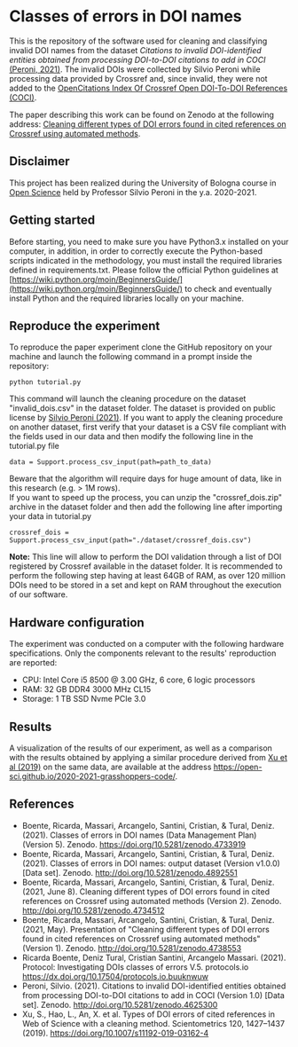 # Classes of errors in DOI names

This is the repository of the software used for cleaning and classifying invalid DOI names from the dataset <em>Citations to invalid DOI-identified entities obtained from processing DOI-to-DOI citations to add in COCI</em> [(Peroni, 2021)](https://doi.org/10.5281/zenodo.4625300). The invalid DOIs were collected by Silvio Peroni while processing data provided by Crossref and, since invalid, they were not added to the [OpenCitations Index Of Crossref Open DOI-To-DOI References (COCI)](https://opencitations.net/index/coci).

The paper describing this work can be found on Zenodo at the following address: [Cleaning different types of DOI errors found in cited references on Crossref using automated methods](http://doi.org/10.5281/zenodo.4734513).

## Disclaimer 

This project has been realized during the University of Bologna course in [Open Science](https://www.unibo.it/en/teaching/course-unit-catalogue/course-unit/2020/443753) held by Professor Silvio Peroni in the y.a. 2020-2021.

## Getting started

Before starting, you need to make sure you have Python3.x installed on your computer, in addition, in order to correctly execute the Python-based scripts indicated in the methodology, you must install the required libraries defined in requirements.txt. Please follow the official Python guidelines at [https://wiki.python.org/moin/BeginnersGuide/](https://wiki.python.org/moin/BeginnersGuide/) to check and eventually install Python and the required libraries locally on your machine.

## Reproduce the experiment
To reproduce the paper experiment clone the GitHub repository on your machine and launch the following command in a prompt inside the repository:
```
python tutorial.py
```
This command will launch the cleaning procedure on the dataset "invalid_dois.csv" in the dataset folder. The dataset is provided on public license by [Silvio Peroni (2021)](http://doi.org/10.5281/zenodo.4625300).
If you want to apply the cleaning procedure on another dataset, first verify that your dataset is a CSV file compliant with the fields used in our data and then modify the following line in the tutorial.py file
```
data = Support.process_csv_input(path=path_to_data)
```
Beware that the algorithm will require days for huge amount of data, like in this research (e.g. > 1M rows).<br/>
If you want to speed up the process, you can unzip the "crossref_dois.zip" archive in the dataset folder and then add the following line after importing your data in tutorial.py
```
crossref_dois = Support.process_csv_input(path="./dataset/crossref_dois.csv")
```
**Note:** This line will allow to perform the DOI validation through a list of DOI registered by Crossref available in the dataset folder. It is recommended to perform the following step having at least 64GB of RAM, as over 120 million DOIs need to be stored in a set and kept on RAM throughout the execution of our software.

## Hardware configuration

The experiment was conducted on a computer with the following hardware specifications. Only the components relevant to the results' reproduction are reported:

- CPU: Intel Core i5 8500 @ 3.00 GHz, 6 core, 6 logic processors
- RAM: 32 GB DDR4 3000 MHz CL15
- Storage: 1 TB SSD Nvme PCIe 3.0

## Results

A visualization of the results of our experiment, as well as a comparison with the results obtained by applying a similar procedure derived from [Xu et al (2019)](https://doi.org/10.1007/s11192-019-03162-4) on the same data, are available at the address https://open-sci.github.io/2020-2021-grasshoppers-code/.

## References

- Boente, Ricarda, Massari, Arcangelo, Santini, Cristian, & Tural, Deniz. (2021). Classes of errors in DOI names (Data Management Plan) (Version 5). Zenodo. https://doi.org/10.5281/zenodo.4733919
- Boente, Ricarda, Massari, Arcangelo, Santini, Cristian, & Tural, Deniz. (2021). Classes of errors in DOI names: output dataset (Version v1.0.0) [Data set]. Zenodo. http://doi.org/10.5281/zenodo.4892551
- Boente, Ricarda, Massari, Arcangelo, Santini, Cristian, & Tural, Deniz. (2021, June 8). Cleaning different types of DOI errors found in cited references on Crossref using automated methods (Version 2). Zenodo. http://doi.org/10.5281/zenodo.4734512
- Boente, Ricarda, Massari, Arcangelo, Santini, Cristian, & Tural, Deniz. (2021, May). Presentation of "Cleaning different types of DOI errors found in cited references on Crossref using automated methods" (Version 1). Zenodo. http://doi.org/10.5281/zenodo.4738553
- Ricarda Boente, Deniz Tural, Cristian Santini, Arcangelo Massari. (2021). Protocol: Investigating DOIs classes of errors V.5. protocols.io https://dx.doi.org/10.17504/protocols.io.buuknwuw
- Peroni, Silvio. (2021). Citations to invalid DOI-identified entities obtained from processing DOI-to-DOI citations to add in COCI (Version 1.0) [Data set]. Zenodo. http://doi.org/10.5281/zenodo.4625300
- Xu, S., Hao, L., An, X. et al. Types of DOI errors of cited references in Web of Science with a cleaning method. Scientometrics 120, 1427–1437 (2019). https://doi.org/10.1007/s11192-019-03162-4
